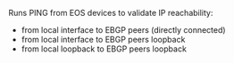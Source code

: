 Runs PING from EOS devices to validate IP reachability: 
- from local interface to EBGP peers (directly connected)
- from local interface to EBGP peers loopback
- from local loopback to EBGP peers loopback  
  
